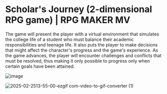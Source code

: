 # Scholar's Journey (2-dimensional RPG game) | RPG MAKER MV  

The game will present the player with a virtual environment that simulates the college life of a student 
who must balance their academic responsibilities and teenage life. It also puts the player to make decisions 
that might affect the character's progress and the game's experience. As the game advances, the player 
will encounter challenges and conflicts that must be resolved, thus making it only possible to progress only 
when certain goals have been attained.  

![image](https://github.com/user-attachments/assets/cc7924d6-1c7f-473a-be26-93f5a33fa8db)

![2025-02-2513-55-00-ezgif com-video-to-gif-converter (1)](https://github.com/user-attachments/assets/2a23f525-ddbf-4e6c-bc77-2220bacf6c48)
